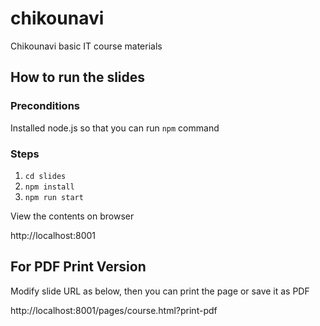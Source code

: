 # chikounavi

Chikounavi basic IT course materials

## How to run the slides

### Preconditions

Installed node.js so that you can run `npm` command

### Steps

1. `cd slides`
1. `npm install`
1. `npm run start`

View the contents on browser

http://localhost:8001

## For PDF Print Version

Modify slide URL as below, then you can print the page or save it as PDF

http://localhost:8001/pages/course.html?print-pdf
